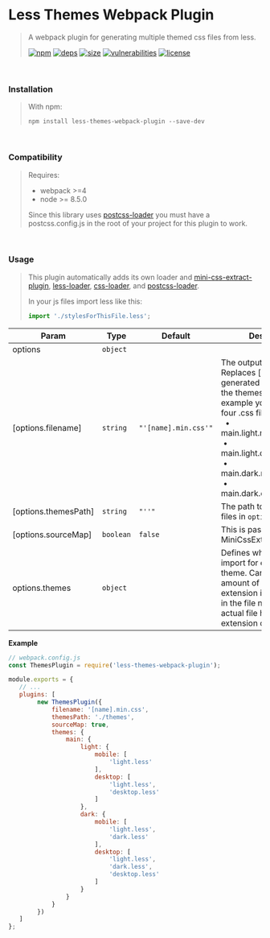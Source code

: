 # Less Themes Webpack Plugin

> A webpack plugin for generating multiple themed css files from less.
>
> [![npm][npm]][npm-url]
[![deps][deps]][deps-url]
[![size][size]][size-url]
[![vulnerabilities][vulnerabilities]][vulnerabilities-url]
[![license][license]][license-url]


<br><a name="Installation"></a>

### Installation
> With npm:> ```> npm install less-themes-webpack-plugin --save-dev> ```


<br><a name="Compatibility"></a>

### Compatibility
> Requires:> - webpack >=4> - node >= 8.5.0> > Since this library uses [postcss-loader](https://github.com/postcss/postcss-loader) you must have a postcss.config.js in the root of your project for this plugin to work.


<br><a name="Usage"></a>

### Usage
> This plugin automatically adds its own loader and [mini-css-extract-plugin](https://github.com/webpack-contrib/mini-css-extract-plugin), [less-loader](https://github.com/webpack-contrib/less-loader), [css-loader](https://github.com/webpack-contrib/css-loader), and [postcss-loader](https://github.com/postcss/postcss-loader).> > In your js files import less like this:> ```javascript> import './stylesForThisFile.less';> ```


| Param | Type | Default | Description |
| --- | --- | --- | --- |
| options | <code>object</code> |  |  |
| [options.filename] | <code>string</code> | <code>&quot;&#x27;[name].min.css&#x27;&quot;</code> | The output file name. Replaces [name] with a generated name based on the themes option. In this example you would get four .css files: <br>&nbsp; • main.light.mobile.min.css <br>&nbsp;• main.light.desktop.min.css <br>&nbsp;• main.dark.mobile.min.css <br>&nbsp;• main.dark.desktop.min.css |
| [options.themesPath] | <code>string</code> | <code>&quot;&#x27;&#x27;&quot;</code> | The path to the theme files in `options.themes`. |
| [options.sourceMap] | <code>boolean</code> | <code>false</code> | This is passed directly into MiniCssExtractPlugin. |
| options.themes | <code>object</code> |  | Defines which files to import for each different theme. Can handle any amount of nesting. The file extension is not necessary in the file name if the actual file has an extension of `.less`. |

**Example**  
```javascript// webpack.config.jsconst ThemesPlugin = require('less-themes-webpack-plugin');module.exports = {   // ...   plugins: [		new ThemesPlugin({			filename: '[name].min.css',			themesPath: './themes',			sourceMap: true,			themes: {				main: {					light: {						mobile: [							'light.less'						],						desktop: [							'light.less',							'desktop.less'						]					},					dark: {						mobile: [							'light.less',							'dark.less'						],						desktop: [							'light.less',							'dark.less',							'desktop.less'						]					}				}			}		})   ]};```

[npm]: https://img.shields.io/npm/v/less-themes-webpack-plugin.svg
[npm-url]: https://npmjs.com/package/less-themes-webpack-plugin
[deps]: https://david-dm.org/darrenpaulwright/less-themes-webpack-plugin.svg
[deps-url]: https://david-dm.org/darrenpaulwright/less-themes-webpack-plugin
[size]: https://packagephobia.now.sh/badge?p&#x3D;less-themes-webpack-plugin
[size-url]: https://packagephobia.now.sh/result?p&#x3D;less-themes-webpack-plugin
[vulnerabilities]: https://snyk.io/test/github/DarrenPaulWright/less-themes-webpack-plugin/badge.svg?targetFile&#x3D;package.json
[vulnerabilities-url]: https://snyk.io/test/github/DarrenPaulWright/less-themes-webpack-plugin?targetFile&#x3D;package.json
[license]: https://img.shields.io/github/license/DarrenPaulWright/less-themes-webpack-plugin.svg
[license-url]: https://npmjs.com/package/less-themes-webpack-plugin/LICENSE.md
